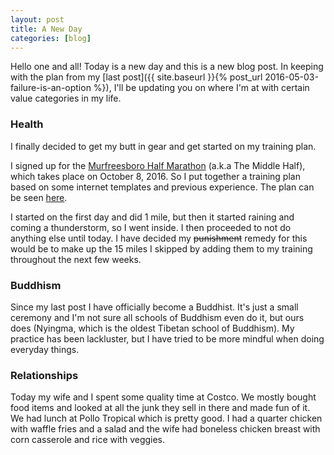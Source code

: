 ```yaml
---
layout: post
title: A New Day
categories: [blog]
---
```


Hello one and all! Today is a new day and this is a new blog post. In keeping with the plan from my [last post]({{ site.baseurl }}{% post_url 2016-05-03-failure-is-an-option %}), I'll be updating you on where I'm at with certain value categories in my life.

### Health

I finally decided to get my butt in gear and get started on my training plan.

I signed up for the [Murfreesboro Half Marathon](http://www.themiddlehalf.com/) (a.k.a The Middle Half), which takes place on October 8, 2016. So I put together a training plan based on some internet templates and previous experience. The plan can be seen [here](https://docs.google.com/spreadsheets/d/1UjtOS-HA-osYjxBeY7e3tE5_z99xrrar93FsYxUwg8U/edit#gid=0).

I started on the first day and did 1 mile, but then it started raining and coming a thunderstorm, so I went inside. I then proceeded to not do anything else until today. I have decided my ~~punishment~~ remedy for this would be to make up the 15 miles I skipped by adding them to my training throughout the next few weeks.

### Buddhism

Since my last post I have officially become a Buddhist. It's just a small ceremony and I'm not sure all schools of Buddhism even do it, but ours does (Nyingma, which is the oldest Tibetan school of Buddhism). My practice has been lackluster, but I have tried to be more mindful when doing everyday things.

### Relationships

Today my wife and I spent some quality time at Costco. We mostly bought food items and looked at all the junk they sell in there and made fun of it. We had lunch at Pollo Tropical which is pretty good. I had a quarter chicken with waffle fries and a salad and the wife had boneless chicken breast with corn casserole and rice with veggies.



